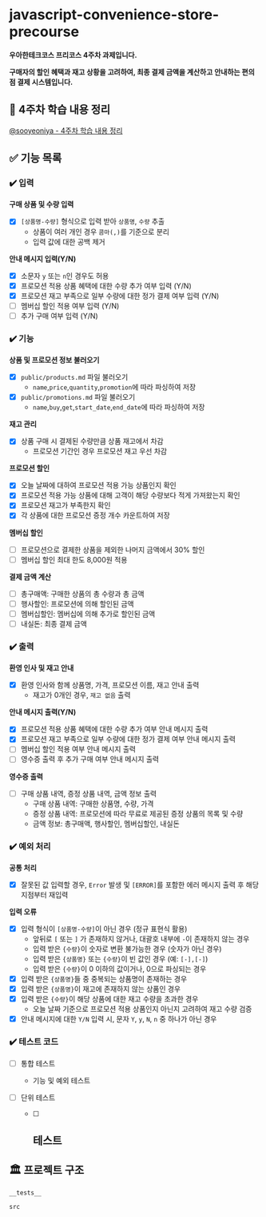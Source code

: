 # javascript-convenience-store-precourse

**우아한테크코스 프리코스 4주차 과제입니다.**

**구매자의 할인 혜택과 재고 상황을 고려하여, 최종 결제 금액을 계산하고 안내하는 편의점 결제 시스템입니다.**

## 📖 4주차 학습 내용 정리

[@sooyeoniya - 4주차 학습 내용 정리](about:blank)

## ✅ 기능 목록

### ✔️ 입력

  **구매 상품 및 수량 입력**
  - [x] `[상품명-수량]` 형식으로 입력 받아 `상품명`, `수량` 추출
    - 상품이 여러 개인 경우 `콤마(,)`를 기준으로 분리
    - 입력 값에 대한 공백 제거

  **안내 메시지 입력(Y/N)**
  - [x] 소문자 `y` 또는 `n`인 경우도 허용
  - [x] 프로모션 적용 상품 혜택에 대한 수량 추가 여부 입력 (Y/N)
  - [x] 프로모션 재고 부족으로 일부 수량에 대한 정가 결제 여부 입력 (Y/N)
  - [ ] 멤버십 할인 적용 여부 입력 (Y/N)
  - [ ] 추가 구매 여부 입력 (Y/N)

### ✔️ 기능

  **상품 및 프로모션 정보 불러오기**
  - [x] `public/products.md` 파일 불러오기
    - `name`,`price`,`quantity`,`promotion`에 따라 파싱하여 저장
  - [x] `public/promotions.md` 파일 불러오기
    - `name`,`buy`,`get`,`start_date`,`end_date`에 따라 파싱하여 저장

  **재고 관리**
  - [x] 상품 구매 시 결제된 수량만큼 상품 재고에서 차감
    - 프로모션 기간인 경우 프로모션 재고 우선 차감

  **프로모션 할인**
  - [x] 오늘 날짜에 대하여 프로모션 적용 가능 상품인지 확인
  - [x] 프로모션 적용 가능 상품에 대해 고객이 해당 수량보다 적게 가져왔는지 확인
  - [x] 프로모션 재고가 부족한지 확인
  - [x] 각 상품에 대한 프로모션 증정 개수 카운트하여 저장

  **멤버십 할인**
  - [ ] 프로모션으로 결제한 상품을 제외한 나머지 금액에서 30% 할인
  - [ ] 멤버십 할인 최대 한도 8,000원 적용

  **결제 금액 계산**
  - [ ] 총구매액: 구매한 상품의 총 수량과 총 금액
  - [ ] 행사할인: 프로모션에 의해 할인된 금액
  - [ ] 멤버십할인: 멤버십에 의해 추가로 할인된 금액
  - [ ] 내실돈: 최종 결제 금액

### ✔️ 출력

  **환영 인사 및 재고 안내**
  - [x] 환영 인사와 함께 상품명, 가격, 프로모션 이름, 재고 안내 출력
    - 재고가 0개인 경우, `재고 없음` 출력

  **안내 메시지 출력(Y/N)**
  - [x] 프로모션 적용 상품 혜택에 대한 수량 추가 여부 안내 메시지 출력
  - [x] 프로모션 재고 부족으로 일부 수량에 대한 정가 결제 여부 안내 메시지 출력
  - [ ] 멤버십 할인 적용 여부 안내 메시지 출력
  - [ ] 영수증 출력 후 추가 구매 여부 안내 메시지 출력

  **영수증 출력**
  - [ ] 구매 상품 내역, 증정 상품 내역, 금액 정보 출력
    - 구매 상품 내역: 구매한 상품명, 수량, 가격
    - 증정 상품 내역: 프로모션에 따라 무료로 제공된 증정 상품의 목록 및 수량
    - 금액 정보: 총구매액, 행사할인, 멤버십할인, 내실돈

### ✔️ 예외 처리

  **공통 처리**
  - [x] 잘못된 값 입력할 경우, `Error` 발생 및 `[ERROR]`를 포함한 에러 메시지 출력 후 해당 지점부터 재입력

  **입력 오류**
  - [x] 입력 형식이 `[상품명-수량]`이 아닌 경우 (정규 표현식 활용)
    - 앞뒤로 `[` 또는 `]` 가 존재하지 않거나, 대괄호 내부에 `-`이 존재하지 않는 경우
    - 입력 받은 `{수량}`이 숫자로 변환 불가능한 경우 (숫자가 아닌 경우)
    - 입력 받은 `{상품명}` 또는 `{수량}`이 빈 값인 경우 (예: `[-],[-]`)
    - 입력 받은 `{수량}`이 0 이하의 값이거나, 0으로 파싱되는 경우
  - [x] 입력 받은 `{상품명}`들 중 중복되는 상품명이 존재하는 경우
  - [x] 입력 받은 `{상품명}`이 재고에 존재하지 않는 상품인 경우
  - [x] 입력 받은 `{수량}`이 해당 상품에 대한 재고 수량을 초과한 경우
    - 오늘 날짜 기준으로 프로모션 적용 상품인지 아닌지 고려하여 재고 수량 검증
  - [x] 안내 메시지에 대한 `Y/N` 입력 시, 문자 `Y`, `y`, `N`, `n` 중 하나가 아닌 경우

### ✔️ 테스트 코드

  - [ ] 통합 테스트
      - 기능 및 예외 테스트

  - [ ] 단위 테스트

      - [ ] **테스트**
          - 

## 🏛️ 프로젝트 구조
```
__tests__

src

```
